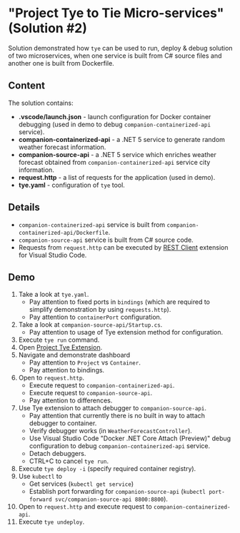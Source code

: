 # "Project Tye to Tie Micro-services" (Solution #2)

Solution demonstrated how `tye` can be used to run, deploy & debug solution of two microservices, when one service is built from C# source files and another one is built from Dockerfile.

## Content

The solution contains:

* **.vscode/launch.json** - launch configuration for Docker container debugging (used in demo to debug `companion-containerized-api` service).
* **companion-containerized-api** - a .NET 5 service to generate random weather forecast information. 
* **companion-source-api** - a .NET 5 service which enriches weather forecast obtained from `companion-containerized-api` service city information. 
* **request.http** - a list of requests for the application (used in demo). 
* **tye.yaml** - configuration of `tye` tool.

## Details

* `companion-containerized-api` service is built from `companion-containerized-api/Dockerfile`.
* `companion-source-api` service is built from C# source code.
* Requests from `request.http` can be executed by [REST Client](https://github.com/Huachao/vscode-restclient) extension for Visual Studio Code.

## Demo

1. Take a look at `tye.yaml`. 
    * Pay attention to fixed ports in `bindings` (which are required to simplify demonstration by using `requests.http`). 
    * Pay attention to `containerPort` configuration.
3. Take a look at `companion-source-api/Startup.cs`. 
    * Pay attention to usage of Tye extension method for configuration.
5. Execute `tye run` command. 
6. Open [Project Tye Extension](https://github.com/Microsoft/vscode-tye/). 
7. Navigate and demonstrate dashboard
    * Pay attention to `Project` vs `Container`.
    * Pay attention to bindings.
9. Open to `request.http`. 
    * Execute request to `companion-containerized-api`. 
    * Execute request to `companion-source-api`. 
    * Pay attention to differences.
11. Use Tye extension to attach debugger to `companion-source-api`. 
    * Pay attention that currently there is no built in way to attach debugger to container. 
    * Verify debugger works (in `WeatherForecastController`).
    * Use Visual Studio Code "Docker .NET Core Attach (Preview)" debug configuration to debug `companion-containerized-api` service.
    * Detach debuggers. 
    * CTRL+C to cancel `tye run`.
15. Execute `tye deploy -i` (specify required container registry).
16. Use `kubectl` to
    * Get services (`kubectl get service`)
    * Establish port forwarding for `companion-source-api` (`kubectl port-forward svc/companion-source-api 8800:8800`).
18. Open to `request.http` and execute request to `companion-containerized-api`.
19. Execute `tye undeploy`.
